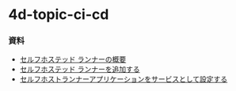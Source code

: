 # 4d-topic-ci-cd


### 資料

* [セルフホステッド ランナーの概要](https://docs.github.com/ja/actions/hosting-your-own-runners/managing-self-hosted-runners/about-self-hosted-runners)
* [セルフホステッド ランナーを追加する](https://docs.github.com/ja/actions/hosting-your-own-runners/managing-self-hosted-runners/adding-self-hosted-runners)
* [セルフホストランナーアプリケーションをサービスとして設定する](https://docs.github.com/ja/actions/hosting-your-own-runners/managing-self-hosted-runners/configuring-the-self-hosted-runner-application-as-a-service)
